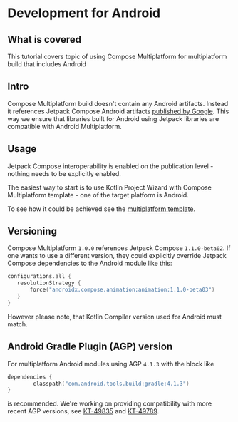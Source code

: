 # Development for Android 

## What is covered

This tutorial covers topic of using Compose Multiplatform for multiplatform build that includes Android

## Intro

Compose Multiplatform build doesn't contain any Android artifacts. 
Instead it references Jetpack Compose Android artifacts [published by Google](https://developer.android.com/jetpack/compose).
This way we ensure that libraries built for Android using Jetpack libraries are compatible with Android Multiplatform.

## Usage

Jetpack Compose interoperability is enabled on the publication level - nothing needs to be explicitly enabled. 


The easiest way to start is to use Kotlin Project Wizard with Compose Multiplatform template - one of the target platform is Android. 


To see how it could be achieved see the [multiplatform template](https://github.com/JetBrains/compose-jb/tree/master/templates/multiplatform-template).


## Versioning

Compose Multiplatform `1.0.0` references Jetpack Compose `1.1.0-beta02`. If one wants to use a different version, they could explicitly 
override Jetpack Compose dependencies to the Android module like this:

```kotlin
configurations.all {
   resolutionStrategy {
       force("androidx.compose.animation:animation:1.1.0-beta03")
   }
}
```


However please note, that Kotlin Compiler version used for Android must match.  

## Android Gradle Plugin (AGP) version

For multiplatform Android modules using AGP `4.1.3` with the block like
```kotlin
dependencies {
        classpath("com.android.tools.build:gradle:4.1.3")
}
```
is recommended. We're working on providing compatibility with more recent AGP versions, see [KT-49835](https://youtrack.jetbrains.com/issue/KT-49835) and 
[KT-49789](https://youtrack.jetbrains.com/issue/KT-49798).
